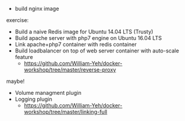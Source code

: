 
* build nginx image

exercise:
- Build a naive Redis image for Ubuntu 14.04 LTS (Trusty)
- Build apache server with php7 engine on Ubuntu 16.04 LTS
- Link apache+php7 container with redis container
- Build loadbalancer on top of web server container with auto-scale feature
  * https://github.com/William-Yeh/docker-workshop/tree/master/reverse-proxy


maybe!
- Volume managment plugin
- Logging plugin
  * https://github.com/William-Yeh/docker-workshop/tree/master/linking-full
